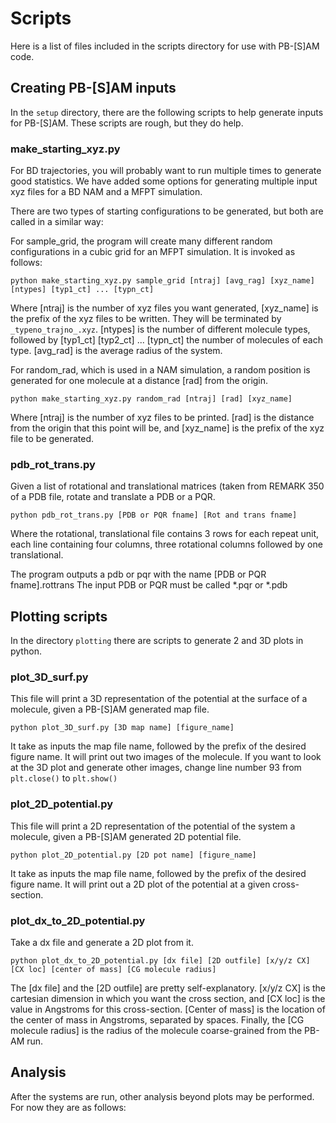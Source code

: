 # Scripts

Here is a list of files included in the scripts directory for use with PB-[S]AM code.

## Creating PB-[S]AM inputs

In the `setup` directory, there are the following scripts to
help generate inputs for PB-[S]AM. These scripts are rough,
but they do help.

### make_starting_xyz.py

For BD trajectories, you will probably want to run multiple times to
generate good statistics. We have added some options for generating 
multiple input xyz files for a BD NAM and a MFPT simulation.

There are two types of starting configurations to be generated, 
but both are called in a similar way:

For sample_grid, the program will create many different random configurations
in a cubic grid for an MFPT simulation. It is invoked as follows:

`python make_starting_xyz.py sample_grid [ntraj] [avg_rag] [xyz_name] [ntypes] [typ1_ct] ... [typn_ct]`

Where [ntraj] is the number of xyz files you want generated,
[xyz_name] is the prefix of the xyz files to be written.
They will be terminated by `_typeno_trajno_.xyz`.
[ntypes] is the number of different molecule types,
followed by [typ1_ct] [typ2_ct] ... [typn_ct] the number
of molecules of each type. [avg_rad] is the average radius of
the system. 

For random_rad, which is used in a NAM simulation, a random position
is generated for one molecule at a distance [rad] from the origin.

`python make_starting_xyz.py random_rad [ntraj] [rad] [xyz_name]`

Where [ntraj] is the number of xyz files to be printed. [rad]
is the distance from the origin that this point will be, and 
[xyz_name] is the prefix of the xyz file to be generated.

### pdb_rot_trans.py

Given a list of rotational and translational matrices (taken from REMARK 350
of a PDB file, rotate and translate a PDB or a PQR.

`python pdb_rot_trans.py [PDB or PQR fname] [Rot and trans fname]`

Where the rotational, translational file contains 3 rows for each 
repeat unit, each line containing four columns, three rotational 
columns followed by one translational.

The program outputs a pdb or pqr with the name [PDB or PQR fname].rottrans
The input PDB or PQR must be called *.pqr or *.pdb


## Plotting scripts

In the directory `plotting` there are scripts to generate 2 and 3D plots
in python. 

### plot_3D_surf.py

This file will print a 3D representation of the potential at the surface of
a molecule, given a PB-[S]AM generated map file.

`python plot_3D_surf.py [3D map name] [figure_name]`

It take as inputs the map file name, followed by the
prefix of the desired figure name. It will print out
two images of the molecule. If you want to look at the 3D plot and generate
other images, change line number 93 from `plt.close()` to `plt.show()`

### plot_2D_potential.py

This file will print a 2D representation of the potential of the system
a molecule, given a PB-[S]AM generated 2D potential file.

`python plot_2D_potential.py [2D pot name] [figure_name]`

It take as inputs the map file name, followed by the
prefix of the desired figure name. It will print out
a 2D plot of the potential at a given cross-section.

### plot_dx_to_2D_potential.py

Take a dx file and generate a 2D plot from it.

`python plot_dx_to_2D_potential.py [dx file] [2D outfile] [x/y/z CX] [CX loc] [center of mass] [CG molecule radius]`

The [dx file] and the [2D outfile] are pretty self-explanatory. 
[x/y/z CX] is the cartesian dimension in which you want the cross section, and
[CX loc] is the value in Angstroms for this cross-section.
[Center of mass] is the location of the center of mass in Angstroms, separated by 
spaces. Finally, the [CG molecule radius] is the radius of the molecule coarse-grained
from the PB-AM run.

## Analysis

After the systems are run, other analysis beyond plots may be performed. For now they 
are as follows:


